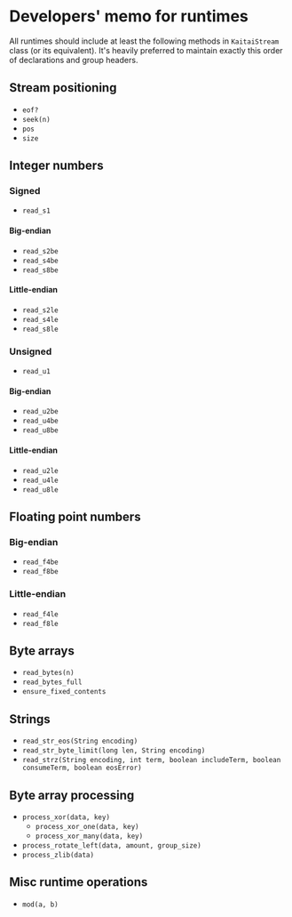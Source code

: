 # Developers' memo for runtimes

All runtimes should include at least the following methods in
`KaitaiStream` class (or its equivalent). It's heavily preferred to
maintain exactly this order of declarations and group headers.

## Stream positioning

* `eof?`
* `seek(n)`
* `pos`
* `size`

## Integer numbers

### Signed

* `read_s1`

#### Big-endian

* `read_s2be`
* `read_s4be`
* `read_s8be`

#### Little-endian

* `read_s2le`
* `read_s4le`
* `read_s8le`

### Unsigned

* `read_u1`

#### Big-endian

* `read_u2be`
* `read_u4be`
* `read_u8be`

#### Little-endian

* `read_u2le`
* `read_u4le`
* `read_u8le`

## Floating point numbers

### Big-endian

* `read_f4be`
* `read_f8be`

### Little-endian

* `read_f4le`
* `read_f8le`

## Byte arrays

* `read_bytes(n)`
* `read_bytes_full`
* `ensure_fixed_contents`

## Strings

* `read_str_eos(String encoding)`
* `read_str_byte_limit(long len, String encoding)`
* `read_strz(String encoding, int term, boolean includeTerm, boolean consumeTerm, boolean eosError)`

## Byte array processing

* `process_xor(data, key)`
  * `process_xor_one(data, key)`
  * `process_xor_many(data, key)`
* `process_rotate_left(data, amount, group_size)`
* `process_zlib(data)`

## Misc runtime operations

* `mod(a, b)`
